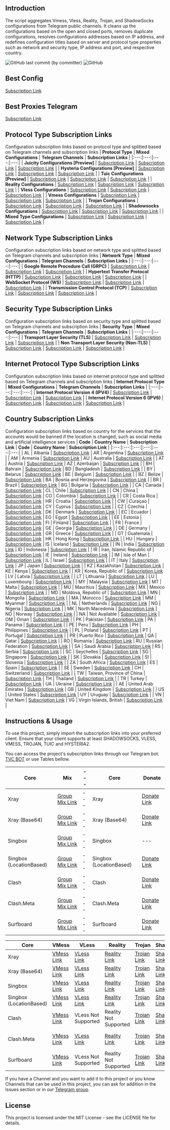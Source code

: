 ## Introduction

The script aggregates Vmess, Vless, Reality, Trojan, and ShadowSocks configurations from Telegram public channels. It cleans up the configurations based on the open and closed ports, removes duplicate configurations, resolves configurations addresses based on IP address, and redefines configuration titles based on server and protocol type properties such as network and security type, IP address and port, and respective country.

![GitHub last commit (by committer)](https://img.shields.io/github/last-commit/soroushmirzaei/telegram-configs-collector?label=Last%20Commit&color=%2338914b)
![GitHub](https://img.shields.io/github/license/soroushmirzaei/telegram-configs-collector?label=License&color=yellow)

## Best Config
[Subscription Link](https://raw.githubusercontent.com/koroshkorosh1/V2ray/main/Config.txt)

## Best Proxies Telegram
[Subscription Link](https://soroushmirzaei.github.io/telegram-proxies-collector/)

## Protocol Type Subscription Links
Configuration subscription links based on protocol type and splitted based on Telegram channels and subscription links
| **Protocol Type** | **Mixed Configurations** | **Telegram Channels** | **Subscription Links** |
|:---:|:---:|:---:|:---:|
| **Juicity Configurations [Preview]** | [Subscription Link](https://raw.githubusercontent.com/soroushmirzaei/telegram-configs-collector/main/protocols/juicity) | [Subscription Link](https://raw.githubusercontent.com/soroushmirzaei/telegram-configs-collector/main/channels/protocols/juicity) | [Subscription Link](https://raw.githubusercontent.com/soroushmirzaei/telegram-configs-collector/main/subscribe/protocols/juicity) |
| **Hysteria Configurations [Preview]** | [Subscription Link](https://raw.githubusercontent.com/soroushmirzaei/telegram-configs-collector/main/protocols/hysteria) | [Subscription Link](https://raw.githubusercontent.com/soroushmirzaei/telegram-configs-collector/main/channels/protocols/hysteria) | [Subscription Link](https://raw.githubusercontent.com/soroushmirzaei/telegram-configs-collector/main/subscribe/protocols/hysteria) |
| **Tuic Configurations [Preview]** | [Subscription Link](https://raw.githubusercontent.com/soroushmirzaei/telegram-configs-collector/main/protocols/tuic) | [Subscription Link](https://raw.githubusercontent.com/soroushmirzaei/telegram-configs-collector/main/channels/protocols/tuic) | [Subscription Link](https://raw.githubusercontent.com/soroushmirzaei/telegram-configs-collector/main/subscribe/protocols/tuic) |
| **Reality Configurations** | [Subscription Link](https://raw.githubusercontent.com/soroushmirzaei/telegram-configs-collector/main/protocols/reality) | [Subscription Link](https://raw.githubusercontent.com/soroushmirzaei/telegram-configs-collector/main/channels/protocols/reality) | [Subscription Link](https://raw.githubusercontent.com/soroushmirzaei/telegram-configs-collector/main/subscribe/protocols/reality) |
| **Vless Configurations** | [Subscription Link](https://raw.githubusercontent.com/soroushmirzaei/telegram-configs-collector/main/protocols/vless) | [Subscription Link](https://raw.githubusercontent.com/soroushmirzaei/telegram-configs-collector/main/channels/protocols/vless) | [Subscription Link](https://raw.githubusercontent.com/soroushmirzaei/telegram-configs-collector/main/subscribe/protocols/vless) |
| **Vmess Configurations** | [Subscription Link](https://raw.githubusercontent.com/soroushmirzaei/telegram-configs-collector/main/protocols/vmess) | [Subscription Link](https://raw.githubusercontent.com/soroushmirzaei/telegram-configs-collector/main/channels/protocols/vmess) | [Subscription Link](https://raw.githubusercontent.com/soroushmirzaei/telegram-configs-collector/main/subscribe/protocols/vmess) |
| **Trojan Configurations** | [Subscription Link](https://raw.githubusercontent.com/soroushmirzaei/telegram-configs-collector/main/protocols/trojan) | [Subscription Link](https://raw.githubusercontent.com/soroushmirzaei/telegram-configs-collector/main/channels/protocols/trojan) | [Subscription Link](https://raw.githubusercontent.com/soroushmirzaei/telegram-configs-collector/main/subscribe/protocols/trojan) |
| **Shadowsocks Configurations** | [Subscription Link](https://raw.githubusercontent.com/soroushmirzaei/telegram-configs-collector/main/protocols/shadowsocks) | [Subscription Link](https://raw.githubusercontent.com/soroushmirzaei/telegram-configs-collector/main/channels/protocols/shadowsocks) | [Subscription Link](https://raw.githubusercontent.com/soroushmirzaei/telegram-configs-collector/main/subscribe/protocols/shadowsocks) |
| **Mixed Type Configurations** | [Subscription Link](https://raw.githubusercontent.com/soroushmirzaei/telegram-configs-collector/main/splitted/mixed) | [Subscription Link](https://raw.githubusercontent.com/soroushmirzaei/telegram-configs-collector/main/splitted/channels) | [Subscription Link](https://raw.githubusercontent.com/soroushmirzaei/telegram-configs-collector/main/splitted/subscribe) |

## Network Type Subscription Links
Configuration subscription links based on network type and splitted based on Telegram channels and subscription links
| **Network Type** | **Mixed Configurations** | **Telegram Channels** | **Subscription Links** |
|:---:|:---:|:---:|:---:|
| **Google Remote Procedure Call (GRPC)** | [Subscription Link](https://raw.githubusercontent.com/soroushmirzaei/telegram-configs-collector/main/networks/grpc) | [Subscription Link](https://raw.githubusercontent.com/soroushmirzaei/telegram-configs-collector/main/channels/networks/grpc) | [Subscription Link](https://raw.githubusercontent.com/soroushmirzaei/telegram-configs-collector/main/subscribe/networks/grpc) |
| **Hypertext Transfer Protocol (HTTP)** | [Subscription Link](https://raw.githubusercontent.com/soroushmirzaei/telegram-configs-collector/main/networks/http) | [Subscription Link](https://raw.githubusercontent.com/soroushmirzaei/telegram-configs-collector/main/channels/networks/http) | [Subscription Link](https://raw.githubusercontent.com/soroushmirzaei/telegram-configs-collector/main/subscribe/networks/http) |
| **WebSocket Protocol (WS)** | [Subscription Link](https://raw.githubusercontent.com/soroushmirzaei/telegram-configs-collector/main/networks/ws) | [Subscription Link](https://raw.githubusercontent.com/soroushmirzaei/telegram-configs-collector/main/channels/networks/ws) | [Subscription Link](https://raw.githubusercontent.com/soroushmirzaei/telegram-configs-collector/main/subscribe/networks/ws) |
 | **Transmission Control Protocol (TCP)** | [Subscription Link](https://raw.githubusercontent.com/soroushmirzaei/telegram-configs-collector/main/networks/tcp) | [Subscription Link](https://raw.githubusercontent.com/soroushmirzaei/telegram-configs-collector/main/channels/networks/tcp) | [Subscription Link](https://raw.githubusercontent.com/soroushmirzaei/telegram-configs-collector/main/subscribe/networks/tcp) |

## Security Type Subscription Links
Configuration subscription links based on security type and splitted based on Telegram channels and subscription links
| **Security Type** | **Mixed Configurations** | **Telegram Channels** | **Subscription Links** |
|:---:|:---:|:---:|:---:|
| **Transport Layer Security (TLS)** | [Subscription Link](https://raw.githubusercontent.com/soroushmirzaei/telegram-configs-collector/main/security/tls) | [Subscription Link](https://raw.githubusercontent.com/soroushmirzaei/telegram-configs-collector/main/channels/security/tls) | [Subscription Link](https://raw.githubusercontent.com/soroushmirzaei/telegram-configs-collector/main/subscribe/security/tls) |
| **Non Transport Layer Security (Non-TLS)** | [Subscription Link](https://raw.githubusercontent.com/soroushmirzaei/telegram-configs-collector/main/security/non-tls) | [Subscription Link](https://raw.githubusercontent.com/soroushmirzaei/telegram-configs-collector/main/channels/security/non-tls) | [Subscription Link](https://raw.githubusercontent.com/soroushmirzaei/telegram-configs-collector/main/subscribe/security/non-tls) |

## Internet Protocol Type Subscription Links
Configuration subscription links based on internet protocol type and splitted based on Telegram channels and subscription links
| **Internet Protocol Type** | **Mixed Configurations** | **Telegram Channels** | **Subscription Links** |
|:---:|:---:|:---:|:---:|
| **Internet Protocol Version 4 (IPV4)** | [Subscription Link](https://raw.githubusercontent.com/soroushmirzaei/telegram-configs-collector/main/layers/ipv4) | [Subscription Link](https://raw.githubusercontent.com/soroushmirzaei/telegram-configs-collector/main/channels/layers/ipv4) | [Subscription Link](https://raw.githubusercontent.com/soroushmirzaei/telegram-configs-collector/main/subscribe/layers/ipv4) |
| **Internet Protocol Version 6 (IPV6)** | [Subscription Link](https://raw.githubusercontent.com/soroushmirzaei/telegram-configs-collector/main/layers/ipv6) | [Subscription Link](https://raw.githubusercontent.com/soroushmirzaei/telegram-configs-collector/main/channels/layers/ipv6) | [Subscription Link](https://raw.githubusercontent.com/soroushmirzaei/telegram-configs-collector/main/subscribe/layers/ipv6) |

## Country Subscription Links
Configuration subscription links based on country for the services that the accounts would be banned  if the location is changed, such as social media and artificial intelligence services
| **Code** | **Country Name** | **Subscription Link** | **Code** | **Country Name** | **Subscription Link** |
|:---:|:---:|:---:|:---:|:---:|:---:|
| AL | Albania | [Subscription Link](https://raw.githubusercontent.com/soroushmirzaei/telegram-configs-collector/main/countries/al/mixed) | AR | Argentina | [Subscription Link](https://raw.githubusercontent.com/soroushmirzaei/telegram-configs-collector/main/countries/ar/mixed) |
| AM | Armenia | [Subscription Link](https://raw.githubusercontent.com/soroushmirzaei/telegram-configs-collector/main/countries/am/mixed) | AU | Australia | [Subscription Link](https://raw.githubusercontent.com/soroushmirzaei/telegram-configs-collector/main/countries/au/mixed) |
| AT | Austria | [Subscription Link](https://raw.githubusercontent.com/soroushmirzaei/telegram-configs-collector/main/countries/at/mixed) | AZ | Azerbaijan | [Subscription Link](https://raw.githubusercontent.com/soroushmirzaei/telegram-configs-collector/main/countries/az/mixed) |
| BH | Bahrain | [Subscription Link](https://raw.githubusercontent.com/soroushmirzaei/telegram-configs-collector/main/countries/bh/mixed) | BD | Bangladesh | [Subscription Link](https://raw.githubusercontent.com/soroushmirzaei/telegram-configs-collector/main/countries/bd/mixed) |
| BY | Belarus | [Subscription Link](https://raw.githubusercontent.com/soroushmirzaei/telegram-configs-collector/main/countries/by/mixed) | BE | Belgium | [Subscription Link](https://raw.githubusercontent.com/soroushmirzaei/telegram-configs-collector/main/countries/be/mixed) |
| BZ | Belize | [Subscription Link](https://raw.githubusercontent.com/soroushmirzaei/telegram-configs-collector/main/countries/bz/mixed) | BA | Bosnia and Herzegovina | [Subscription Link](https://raw.githubusercontent.com/soroushmirzaei/telegram-configs-collector/main/countries/ba/mixed) |
| BR | Brazil | [Subscription Link](https://raw.githubusercontent.com/soroushmirzaei/telegram-configs-collector/main/countries/br/mixed) | BG | Bulgaria | [Subscription Link](https://raw.githubusercontent.com/soroushmirzaei/telegram-configs-collector/main/countries/bg/mixed) |
| CA | Canada | [Subscription Link](https://raw.githubusercontent.com/soroushmirzaei/telegram-configs-collector/main/countries/ca/mixed) | CL | Chile | [Subscription Link](https://raw.githubusercontent.com/soroushmirzaei/telegram-configs-collector/main/countries/cl/mixed) |
| CN | China | [Subscription Link](https://raw.githubusercontent.com/soroushmirzaei/telegram-configs-collector/main/countries/cn/mixed) | CO | Colombia | [Subscription Link](https://raw.githubusercontent.com/soroushmirzaei/telegram-configs-collector/main/countries/co/mixed) |
| CR | Costa Rica | [Subscription Link](https://raw.githubusercontent.com/soroushmirzaei/telegram-configs-collector/main/countries/cr/mixed) | HR | Croatia | [Subscription Link](https://raw.githubusercontent.com/soroushmirzaei/telegram-configs-collector/main/countries/hr/mixed) |
| CW | Curaçao | [Subscription Link](https://raw.githubusercontent.com/soroushmirzaei/telegram-configs-collector/main/countries/cw/mixed) | CY | Cyprus | [Subscription Link](https://raw.githubusercontent.com/soroushmirzaei/telegram-configs-collector/main/countries/cy/mixed) |
| CZ | Czechia | [Subscription Link](https://raw.githubusercontent.com/soroushmirzaei/telegram-configs-collector/main/countries/cz/mixed) | DK | Denmark | [Subscription Link](https://raw.githubusercontent.com/soroushmirzaei/telegram-configs-collector/main/countries/dk/mixed) |
| EC | Ecuador | [Subscription Link](https://raw.githubusercontent.com/soroushmirzaei/telegram-configs-collector/main/countries/ec/mixed) | EG | Egypt | [Subscription Link](https://raw.githubusercontent.com/soroushmirzaei/telegram-configs-collector/main/countries/eg/mixed) |
| EE | Estonia | [Subscription Link](https://raw.githubusercontent.com/soroushmirzaei/telegram-configs-collector/main/countries/ee/mixed) | FI | Finland | [Subscription Link](https://raw.githubusercontent.com/soroushmirzaei/telegram-configs-collector/main/countries/fi/mixed) |
| FR | France | [Subscription Link](https://raw.githubusercontent.com/soroushmirzaei/telegram-configs-collector/main/countries/fr/mixed) | GE | Georgia | [Subscription Link](https://raw.githubusercontent.com/soroushmirzaei/telegram-configs-collector/main/countries/ge/mixed) |
| DE | Germany | [Subscription Link](https://raw.githubusercontent.com/soroushmirzaei/telegram-configs-collector/main/countries/de/mixed) | GR | Greece | [Subscription Link](https://raw.githubusercontent.com/soroushmirzaei/telegram-configs-collector/main/countries/gr/mixed) |
| GT | Guatemala | [Subscription Link](https://raw.githubusercontent.com/soroushmirzaei/telegram-configs-collector/main/countries/gt/mixed) | HK | Hong Kong | [Subscription Link](https://raw.githubusercontent.com/soroushmirzaei/telegram-configs-collector/main/countries/hk/mixed) |
| HU | Hungary | [Subscription Link](https://raw.githubusercontent.com/soroushmirzaei/telegram-configs-collector/main/countries/hu/mixed) | IS | Iceland | [Subscription Link](https://raw.githubusercontent.com/soroushmirzaei/telegram-configs-collector/main/countries/is/mixed) |
| IN | India | [Subscription Link](https://raw.githubusercontent.com/soroushmirzaei/telegram-configs-collector/main/countries/in/mixed) | ID | Indonesia | [Subscription Link](https://raw.githubusercontent.com/soroushmirzaei/telegram-configs-collector/main/countries/id/mixed) |
| IR | Iran, Islamic Republic of | [Subscription Link](https://raw.githubusercontent.com/soroushmirzaei/telegram-configs-collector/main/countries/ir/mixed) | IE | Ireland | [Subscription Link](https://raw.githubusercontent.com/soroushmirzaei/telegram-configs-collector/main/countries/ie/mixed) |
| IM | Isle of Man | [Subscription Link](https://raw.githubusercontent.com/soroushmirzaei/telegram-configs-collector/main/countries/im/mixed) | IL | Israel | [Subscription Link](https://raw.githubusercontent.com/soroushmirzaei/telegram-configs-collector/main/countries/il/mixed) |
| IT | Italy | [Subscription Link](https://raw.githubusercontent.com/soroushmirzaei/telegram-configs-collector/main/countries/it/mixed) | JP | Japan | [Subscription Link](https://raw.githubusercontent.com/soroushmirzaei/telegram-configs-collector/main/countries/jp/mixed) |
| KZ | Kazakhstan | [Subscription Link](https://raw.githubusercontent.com/soroushmirzaei/telegram-configs-collector/main/countries/kz/mixed) | KE | Kenya | [Subscription Link](https://raw.githubusercontent.com/soroushmirzaei/telegram-configs-collector/main/countries/ke/mixed) |
| KR | Korea, Republic of | [Subscription Link](https://raw.githubusercontent.com/soroushmirzaei/telegram-configs-collector/main/countries/kr/mixed) | LV | Latvia | [Subscription Link](https://raw.githubusercontent.com/soroushmirzaei/telegram-configs-collector/main/countries/lv/mixed) |
| LT | Lithuania | [Subscription Link](https://raw.githubusercontent.com/soroushmirzaei/telegram-configs-collector/main/countries/lt/mixed) | LU | Luxembourg | [Subscription Link](https://raw.githubusercontent.com/soroushmirzaei/telegram-configs-collector/main/countries/lu/mixed) |
| MY | Malaysia | [Subscription Link](https://raw.githubusercontent.com/soroushmirzaei/telegram-configs-collector/main/countries/my/mixed) | MT | Malta | [Subscription Link](https://raw.githubusercontent.com/soroushmirzaei/telegram-configs-collector/main/countries/mt/mixed) |
| MU | Mauritius | [Subscription Link](https://raw.githubusercontent.com/soroushmirzaei/telegram-configs-collector/main/countries/mu/mixed) | MX | Mexico | [Subscription Link](https://raw.githubusercontent.com/soroushmirzaei/telegram-configs-collector/main/countries/mx/mixed) |
| MD | Moldova, Republic of | [Subscription Link](https://raw.githubusercontent.com/soroushmirzaei/telegram-configs-collector/main/countries/md/mixed) | MN | Mongolia | [Subscription Link](https://raw.githubusercontent.com/soroushmirzaei/telegram-configs-collector/main/countries/mn/mixed) |
| MA | Morocco | [Subscription Link](https://raw.githubusercontent.com/soroushmirzaei/telegram-configs-collector/main/countries/ma/mixed) | MM | Myanmar | [Subscription Link](https://raw.githubusercontent.com/soroushmirzaei/telegram-configs-collector/main/countries/mm/mixed) |
| NL | Netherlands | [Subscription Link](https://raw.githubusercontent.com/soroushmirzaei/telegram-configs-collector/main/countries/nl/mixed) | NG | Nigeria | [Subscription Link](https://raw.githubusercontent.com/soroushmirzaei/telegram-configs-collector/main/countries/ng/mixed) |
| MK | North Macedonia | [Subscription Link](https://raw.githubusercontent.com/soroushmirzaei/telegram-configs-collector/main/countries/mk/mixed) | NO | Norway | [Subscription Link](https://raw.githubusercontent.com/soroushmirzaei/telegram-configs-collector/main/countries/no/mixed) |
| NA | Not Available | [Subscription Link](https://raw.githubusercontent.com/soroushmirzaei/telegram-configs-collector/main/countries/na/mixed) | OM | Oman | [Subscription Link](https://raw.githubusercontent.com/soroushmirzaei/telegram-configs-collector/main/countries/om/mixed) |
| PK | Pakistan | [Subscription Link](https://raw.githubusercontent.com/soroushmirzaei/telegram-configs-collector/main/countries/pk/mixed) | PA | Panama | [Subscription Link](https://raw.githubusercontent.com/soroushmirzaei/telegram-configs-collector/main/countries/pa/mixed) |
| PE | Peru | [Subscription Link](https://raw.githubusercontent.com/soroushmirzaei/telegram-configs-collector/main/countries/pe/mixed) | PH | Philippines | [Subscription Link](https://raw.githubusercontent.com/soroushmirzaei/telegram-configs-collector/main/countries/ph/mixed) |
| PL | Poland | [Subscription Link](https://raw.githubusercontent.com/soroushmirzaei/telegram-configs-collector/main/countries/pl/mixed) | PT | Portugal | [Subscription Link](https://raw.githubusercontent.com/soroushmirzaei/telegram-configs-collector/main/countries/pt/mixed) |
| PR | Puerto Rico | [Subscription Link](https://raw.githubusercontent.com/soroushmirzaei/telegram-configs-collector/main/countries/pr/mixed) | QA | Qatar | [Subscription Link](https://raw.githubusercontent.com/soroushmirzaei/telegram-configs-collector/main/countries/qa/mixed) |
| RO | Romania | [Subscription Link](https://raw.githubusercontent.com/soroushmirzaei/telegram-configs-collector/main/countries/ro/mixed) | RU | Russian Federation | [Subscription Link](https://raw.githubusercontent.com/soroushmirzaei/telegram-configs-collector/main/countries/ru/mixed) |
| SA | Saudi Arabia | [Subscription Link](https://raw.githubusercontent.com/soroushmirzaei/telegram-configs-collector/main/countries/sa/mixed) | RS | Serbia | [Subscription Link](https://raw.githubusercontent.com/soroushmirzaei/telegram-configs-collector/main/countries/rs/mixed) |
| SC | Seychelles | [Subscription Link](https://raw.githubusercontent.com/soroushmirzaei/telegram-configs-collector/main/countries/sc/mixed) | SG | Singapore | [Subscription Link](https://raw.githubusercontent.com/soroushmirzaei/telegram-configs-collector/main/countries/sg/mixed) |
| SK | Slovakia | [Subscription Link](https://raw.githubusercontent.com/soroushmirzaei/telegram-configs-collector/main/countries/sk/mixed) | SI | Slovenia | [Subscription Link](https://raw.githubusercontent.com/soroushmirzaei/telegram-configs-collector/main/countries/si/mixed) |
| ZA | South Africa | [Subscription Link](https://raw.githubusercontent.com/soroushmirzaei/telegram-configs-collector/main/countries/za/mixed) | ES | Spain | [Subscription Link](https://raw.githubusercontent.com/soroushmirzaei/telegram-configs-collector/main/countries/es/mixed) |
| SE | Sweden | [Subscription Link](https://raw.githubusercontent.com/soroushmirzaei/telegram-configs-collector/main/countries/se/mixed) | CH | Switzerland | [Subscription Link](https://raw.githubusercontent.com/soroushmirzaei/telegram-configs-collector/main/countries/ch/mixed) |
| TW | Taiwan, Province of China | [Subscription Link](https://raw.githubusercontent.com/soroushmirzaei/telegram-configs-collector/main/countries/tw/mixed) | TH | Thailand | [Subscription Link](https://raw.githubusercontent.com/soroushmirzaei/telegram-configs-collector/main/countries/th/mixed) |
| TR | Turkey | [Subscription Link](https://raw.githubusercontent.com/soroushmirzaei/telegram-configs-collector/main/countries/tr/mixed) | UA | Ukraine | [Subscription Link](https://raw.githubusercontent.com/soroushmirzaei/telegram-configs-collector/main/countries/ua/mixed) |
| AE | United Arab Emirates | [Subscription Link](https://raw.githubusercontent.com/soroushmirzaei/telegram-configs-collector/main/countries/ae/mixed) | GB | United Kingdom | [Subscription Link](https://raw.githubusercontent.com/soroushmirzaei/telegram-configs-collector/main/countries/gb/mixed) |
| US | United States | [Subscription Link](https://raw.githubusercontent.com/soroushmirzaei/telegram-configs-collector/main/countries/us/mixed) | UY | Uruguay | [Subscription Link](https://raw.githubusercontent.com/soroushmirzaei/telegram-configs-collector/main/countries/uy/mixed) |
| VN | Viet Nam | [Subscription Link](https://raw.githubusercontent.com/soroushmirzaei/telegram-configs-collector/main/countries/vn/mixed) | VG | Virgin Islands, British | [Subscription Link](https://raw.githubusercontent.com/soroushmirzaei/telegram-configs-collector/main/countries/vg/mixed) |

## Instructions & Usage

To use this project, simply import the subscription links into your preferred client. Ensure that your client supports at least SHADOWSOCKS, VLESS, VMESS, TROJAN, TUIC and HYSTERIA2.

You can access the project's subscription links through our Telegram bot: [TVC BOT](https://t.me/V2rayCollectorBot) or use Tables bellow.

| Core | Mix | --- | Core | Donate |
| --- | --- | --- | --- | --- |
| Xray | [Group Mix Link](https://raw.githubusercontent.com/yebekhe/TelegramV2rayCollector/main/sub/normal/mix) | --- | Xray | [Donate Link](https://raw.githubusercontent.com/yebekhe/TelegramV2rayCollector/main/sub/normal/donated) |
| Xray (Base64) | [Group Mix Link](https://raw.githubusercontent.com/yebekhe/TelegramV2rayCollector/main/sub/base64/mix) | --- | Xray (Base64) | [Donate Link](https://raw.githubusercontent.com/yebekhe/TelegramV2rayCollector/main/sub/base64/donated) |
| Singbox | [Group Mix Link](https://raw.githubusercontent.com/yebekhe/TelegramV2rayCollector/main/singbox/sfasfi/mixLite.json) | --- | Singbox | --- |
| Singbox (LocationBased) | [Group Mix Link](https://raw.githubusercontent.com/yebekhe/TelegramV2rayCollector/main/singbox/sfasfi/mix.json) | --- | Singbox (LocationBased) | [Donate Link](https://api.yebekhe.link/singbox/?url=https%3A%2F%2Fraw.githubusercontent.com%2Fyebekhe%2FTelegramV2rayCollector%2Fmain%2Fsub%2Fbase64%2Fdonated&limit=0&tun=true) |
| Clash | [Group Mix Link](https://api.yebekhe.link/toClash/?url=https%3A%2F%2Fraw.githubusercontent.com%2Fyebekhe%2FTelegramV2rayCollector%2Fmain%2Fsub%2Fbase64%2Fmix&type=clash&process=full) | --- | Clash | [Donate Link](https://api.yebekhe.link/toClash/?url=https%3A%2F%2Fraw.githubusercontent.com%2Fyebekhe%2FTelegramV2rayCollector%2Fmain%2Fsub%2Fbase64%2Fdonated&type=clash&process=full) |
| Clash.Meta | [Group Mix Link](https://api.yebekhe.link/toClash/?url=https%3A%2F%2Fraw.githubusercontent.com%2Fyebekhe%2FTelegramV2rayCollector%2Fmain%2Fsub%2Fbase64%2Fmix&type=meta&process=full) | --- | Clash.Meta | [Donate Link](https://api.yebekhe.link/toClash/?url=https%3A%2F%2Fraw.githubusercontent.com%2Fyebekhe%2FTelegramV2rayCollector%2Fmain%2Fsub%2Fbase64%2Fdonated&type=meta&process=full) |
| Surfboard | [Group Mix Link](https://api.yebekhe.link/toClash/?url=https%3A%2F%2Fraw.githubusercontent.com%2Fyebekhe%2FTelegramV2rayCollector%2Fmain%2Fsub%2Fbase64%2Fmix&type=surfboard&process=full) | --- | Surfboard | [Donate Link](https://api.yebekhe.link/toClash/?url=https%3A%2F%2Fraw.githubusercontent.com%2Fyebekhe%2FTelegramV2rayCollector%2Fmain%2Fsub%2Fbase64%2Fdonated&type=surfboard&process=full) |

| Core | VMess | VLess | Reality | Trojan | Shadowsocks | Tuic | Hysteria2 |
| --- | --- | --- | --- | --- | --- | --- | --- |
| Xray | [VMess Link](https://raw.githubusercontent.com/yebekhe/TelegramV2rayCollector/main/sub/normal/vmess) | [VLess Link](https://raw.githubusercontent.com/yebekhe/TelegramV2rayCollector/main/sub/normal/vless) | [Reality Link](https://raw.githubusercontent.com/yebekhe/TelegramV2rayCollector/main/sub/normal/reality) | [Trojan Link](https://raw.githubusercontent.com/yebekhe/TelegramV2rayCollector/main/sub/normal/trojan) | [Shadowsocks Link](https://raw.githubusercontent.com/yebekhe/TelegramV2rayCollector/main/sub/normal/shadowsocks) | [Tuic Link](https://raw.githubusercontent.com/yebekhe/TelegramV2rayCollector/main/sub/normal/tuic) | [Hysteria2 Link](https://raw.githubusercontent.com/yebekhe/TelegramV2rayCollector/main/sub/normal/hysteria2) |
| Xray (Base64) | [VMess Link](https://raw.githubusercontent.com/yebekhe/TelegramV2rayCollector/main/sub/base64/vmess) | [VLess Link](https://raw.githubusercontent.com/yebekhe/TelegramV2rayCollector/main/sub/base64/vless) | [Reality Link](https://raw.githubusercontent.com/yebekhe/TelegramV2rayCollector/main/sub/base64/reality) | [Trojan Link](https://raw.githubusercontent.com/yebekhe/TelegramV2rayCollector/main/sub/base64/trojan) | [Shadowsocks Link](https://raw.githubusercontent.com/yebekhe/TelegramV2rayCollector/main/sub/base64/shadowsocks) | [Tuic Link](https://raw.githubusercontent.com/yebekhe/TelegramV2rayCollector/main/sub/base64/tuic) | [Hysteria2 Link](https://raw.githubusercontent.com/yebekhe/TelegramV2rayCollector/main/sub/base64/hysteria2) |
| Singbox | [VMess Link](https://raw.githubusercontent.com/yebekhe/TelegramV2rayCollector/main/singbox/sfasfi/vmessLite.json) | [VLess Link](https://raw.githubusercontent.com/yebekhe/TelegramV2rayCollector/main/singbox/sfasfi/vlessLite.json) | [Reality Link](https://raw.githubusercontent.com/yebekhe/TelegramV2rayCollector/main/singbox/sfasfi/realityLite.json) | [Trojan Link](https://raw.githubusercontent.com/yebekhe/TelegramV2rayCollector/main/singbox/sfasfi/trojanLite.json) | [Shadowsocks Link](https://raw.githubusercontent.com/yebekhe/TelegramV2rayCollector/main/singbox/sfasfi/shadowsocksLite.json) | [Tuic Link](https://raw.githubusercontent.com/yebekhe/TelegramV2rayCollector/main/singbox/sfasfi/tuicLite.json) | [Hysteria2 Link](https://raw.githubusercontent.com/yebekhe/TelegramV2rayCollector/main/singbox/sfasfi/hysteria2Lite.json) |
| Singbox (LocationBased) | [VMess Link](https://raw.githubusercontent.com/yebekhe/TelegramV2rayCollector/main/singbox/sfasfi/vmess.json) | [VLess Link](https://raw.githubusercontent.com/yebekhe/TelegramV2rayCollector/main/singbox/sfasfi/vless.json) | [Reality Link](https://raw.githubusercontent.com/yebekhe/TelegramV2rayCollector/main/singbox/sfasfi/reality.json) | [Trojan Link](https://raw.githubusercontent.com/yebekhe/TelegramV2rayCollector/main/singbox/sfasfi/trojan.json) | [Shadowsocks Link](https://raw.githubusercontent.com/yebekhe/TelegramV2rayCollector/main/singbox/sfasfi/shadowsocks.json) | [Tuic Link](https://raw.githubusercontent.com/yebekhe/TelegramV2rayCollector/main/singbox/sfasfi/tuic.json) | [Hysteria2 Link](https://raw.githubusercontent.com/yebekhe/TelegramV2rayCollector/main/singbox/sfasfi/hysteria2.json) |
| Clash | [VMess Link](https://api.yebekhe.link/toClash/?url=https%3A%2F%2Fraw.githubusercontent.com%2Fyebekhe%2FTelegramV2rayCollector%2Fmain%2Fsub%2Fbase64%2Fvmess&type=clash&process=full) | VLess Not Supported | Reality Not Supported | [Trojan Link](https://api.yebekhe.link/toClash/?url=https%3A%2F%2Fraw.githubusercontent.com%2Fyebekhe%2FTelegramV2rayCollector%2Fmain%2Fsub%2Fbase64%2Ftrojan&type=clash&process=full) | [Shadowsocks Link](https://api.yebekhe.link/toClash/?url=https%3A%2F%2Fraw.githubusercontent.com%2Fyebekhe%2FTelegramV2rayCollector%2Fmain%2Fsub%2Fbase64%2Fshadowsocks&type=clash&process=full) | Tuic Not Supported | Hysteria2 Not Supported |
| Clash.Meta | [VMess Link](https://api.yebekhe.link/toClash/?url=https%3A%2F%2Fraw.githubusercontent.com%2Fyebekhe%2FTelegramV2rayCollector%2Fmain%2Fsub%2Fbase64%2Fvmess&type=meta&process=full) | [VLess Link](https://api.yebekhe.link/toClash/?url=https%3A%2F%2Fraw.githubusercontent.com%2Fyebekhe%2FTelegramV2rayCollector%2Fmain%2Fsub%2Fbase64%2Fvless&type=meta&process=full) | [Reality Link](https://api.yebekhe.link/toClash/?url=https%3A%2F%2Fraw.githubusercontent.com%2Fyebekhe%2FTelegramV2rayCollector%2Fmain%2Fsub%2Fbase64%2Freality&type=meta&process=full) | [Trojan Link](https://api.yebekhe.link/toClash/?url=https%3A%2F%2Fraw.githubusercontent.com%2Fyebekhe%2FTelegramV2rayCollector%2Fmain%2Fsub%2Fbase64%2Ftrojan&type=meta&process=full) | [Shadowsocks Link](https://api.yebekhe.link/toClash/?url=https%3A%2F%2Fraw.githubusercontent.com%2Fyebekhe%2FTelegramV2rayCollector%2Fmain%2Fsub%2Fbase64%2Fshadowsocks&type=meta&process=full) | Tuic Not Supported  | Hysteria2 Not Supported  |
| Surfboard | [VMess Link](https://api.yebekhe.link/toClash/?url=https%3A%2F%2Fraw.githubusercontent.com%2Fyebekhe%2FTelegramV2rayCollector%2Fmain%2Fsub%2Fbase64%2Fvmess&type=surfboard&process=full) | VLess Not Supported  | Reality Not Supported  | [Trojan Link](https://api.yebekhe.link/toClash/?url=https%3A%2F%2Fraw.githubusercontent.com%2Fyebekhe%2FTelegramV2rayCollector%2Fmain%2Fsub%2Fbase64%2Ftrojan&type=surfboard&process=full) | [Shadowsocks Link](https://api.yebekhe.link/toClash/?url=https%3A%2F%2Fraw.githubusercontent.com%2Fyebekhe%2FTelegramV2rayCollector%2Fmain%2Fsub%2Fbase64%2Fshadowsocks&type=surfboard&process=full) | Tuic Not Supported  | Hysteria2 Not Supported  |


If you have a Channel and you want to add it to this project or you know Channels that can be used in this project, you can ask for addition in the Issues section or in our [Telegram group](https://t.me/V2rayCollectorGroup).

## License

This project is licensed under the MIT License - see the LICENSE file for details.
